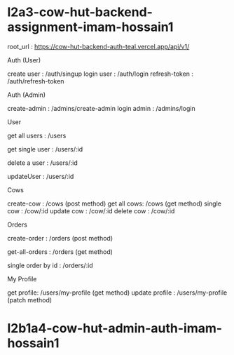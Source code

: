 # l2a3-cow-hut-backend-assignment-imam-hossain1


root_url : https://cow-hut-backend-auth-teal.vercel.app/api/v1/

Auth (User)

create user : /auth/singup
login user : /auth/login
refresh-token : /auth/refresh-token 

Auth (Admin)

create-admin : /admins/create-admin
login admin : /admins/login

User

get all users : /users

get single user : /users/:id

delete a user : /users/:id

updateUser : /users/:id

Cows

create-cow : /cows (post method)
get all cows: /cows (get method)
single cow : /cow/:id 
update cow : /cow/:id
delete cow : /cow/:id

Orders

create-order : /orders   (post method)

get-all-orders : /orders   (get method)

single order by id :  /orders/:id

My Profile

get profile: /users/my-profile   (get method)
update profile : /users/my-profile  (patch method)


# l2b1a4-cow-hut-admin-auth-imam-hossain1
